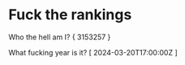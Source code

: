 # Fuck the rankings

Who the hell am I?
{ 3153257 }

What fucking year is it?
[ 2024-03-20T17:00:00Z ]
